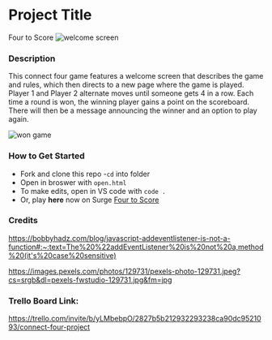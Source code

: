 # Project Title

Four to Score
![welcome screen](https://photos.google.com/photo/AF1QipPr2CJ4Vfl-f7JroyiF67cIh_sQ24DslCLF7vJX)

### Description

This connect four game features a welcome screen that describes the game and rules, which then directs to a new page where the game is played. Player 1 and Player 2 alternate moves until someone gets 4 in a row. Each time a round is won, the winning player gains a point on the scoreboard. There will then be a message announcing the winner and an option to play again.

![won game](https://photos.google.com/photo/AF1QipN4IPEZ5t8wSuPT4vkB0hsUbWp0GMotmUF-ODtP)

### How to Get Started

- Fork and clone this repo -`cd` into folder
- Open in broswer with `open.html`
- To make edits, open in VS code with `code .`
- Or, play **here** now on Surge [Four to Score](https://paiges-fourtoscore.surge.sh/)

### Credits

https://bobbyhadz.com/blog/javascript-addeventlistener-is-not-a-function#:~:text=The%20%22addEventListener%20is%20not%20a,method%20(it's%20case%20sensitive)

https://images.pexels.com/photos/129731/pexels-photo-129731.jpeg?cs=srgb&dl=pexels-fwstudio-129731.jpg&fm=jpg

### Trello Board Link:

https://trello.com/invite/b/yLMbebpO/2827b5b212932293238ca90dc9521093/connect-four-project
